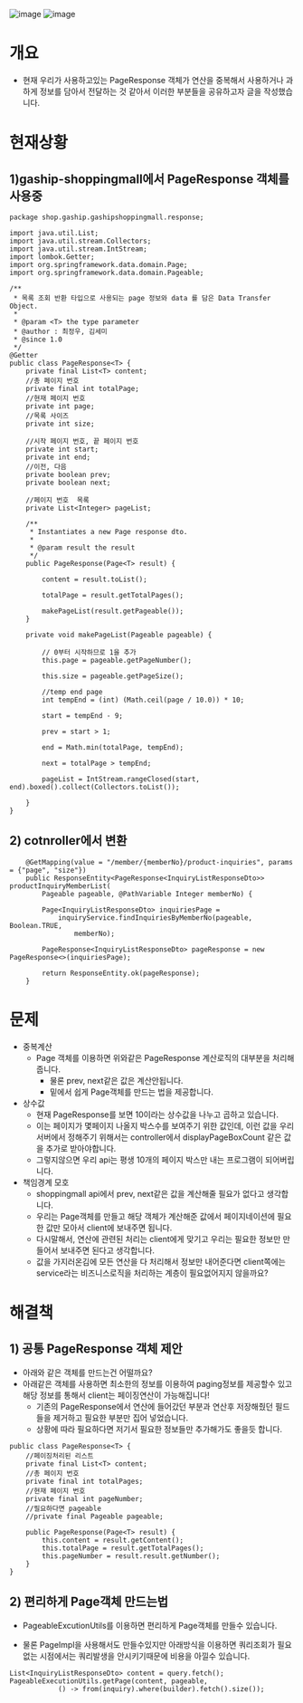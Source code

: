 
![image](https://user-images.githubusercontent.com/88138317/191437193-ac74c33d-9fe8-4543-b6dc-e18a753de5c8.png)
![image](https://user-images.githubusercontent.com/88138317/191437292-7af90497-5283-4647-a0dd-f03791272c1e.png)
# 개요

* 현재 우리가 사용하고있는 PageResponse 객체가 연산을 중복해서 사용하거나 과하게 정보를 담아서 전달하는 것 같아서 이러한 부분들을 공유하고자 글을 작성했습니다.

# 현재상황

## 1)gaship-shoppingmall에서 PageResponse 객체를 사용중

```
package shop.gaship.gashipshoppingmall.response;

import java.util.List;
import java.util.stream.Collectors;
import java.util.stream.IntStream;
import lombok.Getter;
import org.springframework.data.domain.Page;
import org.springframework.data.domain.Pageable;

/**
 * 목록 조회 반환 타입으로 사용되는 page 정보와 data 를 담은 Data Transfer Object.
 *
 * @param <T> the type parameter
 * @author : 최정우, 김세미
 * @since 1.0
 */
@Getter
public class PageResponse<T> {
    private final List<T> content;
    //총 페이지 번호
    private final int totalPage;
    //현재 페이지 번호
    private int page;
    //목록 사이즈
    private int size;

    //시작 페이지 번호, 끝 페이지 번호
    private int start;
    private int end;
    //이전, 다음
    private boolean prev;
    private boolean next;

    //페이지 번호  목록
    private List<Integer> pageList;

    /**
     * Instantiates a new Page response dto.
     *
     * @param result the result
     */
    public PageResponse(Page<T> result) {

        content = result.toList();

        totalPage = result.getTotalPages();

        makePageList(result.getPageable());
    }

    private void makePageList(Pageable pageable) {

        // 0부터 시작하므로 1을 추가
        this.page = pageable.getPageNumber();

        this.size = pageable.getPageSize();

        //temp end page
        int tempEnd = (int) (Math.ceil(page / 10.0)) * 10;

        start = tempEnd - 9;

        prev = start > 1;

        end = Math.min(totalPage, tempEnd);

        next = totalPage > tempEnd;

        pageList = IntStream.rangeClosed(start, end).boxed().collect(Collectors.toList());

    }
}
```

## 2) cotnroller에서 변환

```
    @GetMapping(value = "/member/{memberNo}/product-inquiries", params = {"page", "size"})
    public ResponseEntity<PageResponse<InquiryListResponseDto>> productInquiryMemberList(
        Pageable pageable, @PathVariable Integer memberNo) {

        Page<InquiryListResponseDto> inquiriesPage =
            inquiryService.findInquiriesByMemberNo(pageable, Boolean.TRUE,
                memberNo);

        PageResponse<InquiryListResponseDto> pageResponse = new PageResponse<>(inquiriesPage);

        return ResponseEntity.ok(pageResponse);
    }
```

# 문제

* 중복계산
    * Page 객체를 이용하면 위와같은 PageResponse 계산로직의 대부분을 처리해줍니다.
        * 물론 prev, next같은 값은 계산안됩니다.
        * 밑에서 쉽게 Page객체를 만드는 법을 제공합니다.
* 상수값
    * 현재 PageResponse를 보면 10이라는 상수값을 나누고 곱하고 있습니다.
    * 이는 페이지가 몇페이지 나올지 박스수를 보여주기 위한 값인데, 이런 값을 우리 서버에서 정해주기 위해서는 controller에서 displayPageBoxCount 같은 값을 추가로 받아야합니다.
    * 그렇지않으면 우리 api는 평생 10개의 페이지 박스만 내는 프로그램이 되어버립니다.
* 책임경계 모호
    * shoppingmall api에서 prev, next같은 값을 계산해줄 필요가 없다고 생각합니다.
    * 우리는 Page객체를 만들고 해당 객체가 계산해준 값에서 페이지네이션에 필요한 값만 모아서 client에 보내주면 됩니다.
    * 다시말해서, 연산에 관련된 처리는 client에게 맞기고 우리는 필요한 정보만 만들어서 보내주면 된다고 생각합니다.
    * 값을 가지러온김에 모든 연산을 다 처리해서 정보만 내어준다면 client쪽에는 service라는 비즈니스로직을 처리하는 계층이 필요없어지지 않을까요?

# 해결책

## 1) 공통 PageResponse 객체 제안

* 아래와 같은 객체를 만드는건 어떨까요?
* 아래같은 객체를 사용하면 최소한의 정보를 이용하여 paging정보를 제공할수 있고 해당 정보를 통해서 client는 페이징연산이 가능해집니다!
    * 기존의 PageResponse에서 연산에 들어갔던 부분과 연산후 저장해줬던 필드들을 제거하고 필요한 부분만 집어 넣었습니다.
    * 상황에 따라 필요하다면 저기서 필요한 정보들만 추가해가도 좋을듯 합니다.

```
public class PageResponse<T> {
    //페이징처리된 리스트
    private final List<T> content;
    //총 페이지 번호
    private final int totalPages;
    //현재 페이지 번호
    private final int pageNumber;
    //필요하다면 pageable
    //private final Pageable pageable;

    public PageResponse(Page<T> result) {
        this.content = result.getContent();
        this.totalPage = result.getTotalPages();
        this.pageNumber = result.result.getNumber();
    }
}
```

## 2) 편리하게 Page객체 만드는법

* PageableExcutionUtils를 이용하면 편리하게 Page객체를 만들수 있습니다.

* 물론 PageImpl을 사용해서도 만들수있지만 아래방식을 이용하면 쿼리조회가 필요없는 시점에서는 쿼리발생을 안시키기때문에 비용을 아낄수 있습니다.

```
List<InquiryListResponseDto> content = query.fetch();
PageableExecutionUtils.getPage(content, pageable,
            () -> from(inquiry).where(builder).fetch().size());
```
